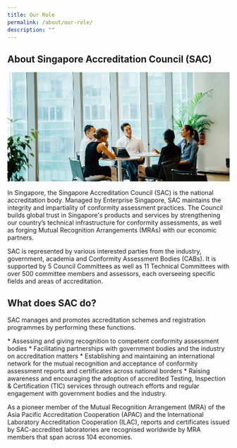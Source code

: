 ```yaml
---
title: Our Role
permalink: /about/our-role/
description: ""
---
```

## About Singapore Accreditation Council (SAC)

![our role](/images/about/our-role.jpg)

In Singapore, the Singapore Accreditation Council (SAC) is the national accreditation body. Managed by Enterprise Singapore, SAC maintains the integrity and impartiality of conformity assessment practices. The Council builds global trust in Singapore's products and services by strengthening our country’s technical infrastructure for conformity assessments, as well as forging Mutual Recognition Arrangements (MRAs) with our economic partners.  

SAC is represented by various interested parties from the industry, government, academia and Conformity Assessment Bodies (CABs). It is supported by 5 Council Committees as well as 11 Technical Committees with over 500 committee members and assessors, each overseeing specific fields and areas of accreditation.

## What does SAC do?

SAC manages and promotes accreditation schemes and registration programmes by performing these functions.  

\* Assessing and giving recognition to competent conformity assessment bodies
\* Facilitating partnerships with government bodies and the industry on accreditation matters
\* Establishing and maintaining an international network for the mutual recognition and acceptance of conformity assessment reports and certificates across national borders
\* Raising awareness and encouraging the adoption of accredited Testing, Inspection & Certification (TIC) services through outreach efforts and regular engagement with government bodies and the industry.

As a pioneer member of the Mutual Recognition Arrangement (MRA) of the Asia Pacific Accreditation Cooperation (APAC) and the International Laboratory Accreditation Cooperation (ILAC), reports and certificates issued by SAC-accredited laboratories are recognised worldwide by MRA members that span across  104 economies.
